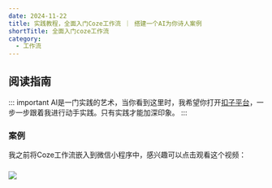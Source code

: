 ```yaml
---
date: 2024-11-22
title: 实践教程，全面入门Coze工作流 ｜ 搭建一个AI为你诗人案例
shortTitle: 全面入门coze工作流
category:
  - 工作流
---
```


## 阅读指南
::: important 
AI是一门实践的艺术，当你看到这里时，我希望你打开[扣子平台](https://www.coze.cn/home)，一步一步跟着我进行动手实践。只有实践才能加深印象。
:::
### 案例
我之前将Coze工作流嵌入到微信小程序中，感兴趣可以点击观看这个视频：
<YouTube id="NW_3mKq9Am8" />
### 
![](https://aibuilder.oss-cn-hangzhou.aliyuncs.com/images202411221436742.png)